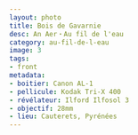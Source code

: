 ```yaml
---
layout: photo
title: Bois de Gavarnie
desc: An Aer・Au fil de l'eau
category: au-fil-de-l-eau
image: 3
tags:
- front
metadata:
- boitier: Canon AL-1
- pellicule: Kodak Tri-X 400
- révélateur: Ilford Ilfosol 3
- objectif: 28mm
- lieu: Cauterets, Pyrénées
---
```

